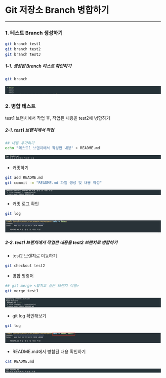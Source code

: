 # Git 저장소 Branch 병합하기
* * *      
### 1. 테스트 Branch 생성하기
``` bash
git branch test1
git branch test2
git branch test3
```
##### 1-1. 생성된 Branch 리스트 확인하기
``` bash
git branch
```
![ex_screenshot](./assets/git_branch_test_result.png)

### 2. 병합 테스트
test1 브랜치에서 작업 후, 작업된 내용을 test2에 병합하기
##### 2-1. test1 브랜치에서 작업
``` bash
## 내용 추가하기
echo "테스트1 브랜치에서 작성한 내용" > README.md
```
![ex_screenshot](./assets/cat_readme.png)
- 커밋하기
``` bash
git add README.md
git commit -m "README.md 파일 생성 및 내용 작성"
```
![ex_screenshot](./assets/git_merge_test_commit_1.png)
- 커밋 로그 확인
``` bash
git log
```
![ex_screenshot](./assets/git_log_check_1.png)

##### 2-2. test1 브랜치에서 작업한 내용을 test2 브랜치로 병합하기
- test2 브랜치로 이동하기
``` bash
git checkout test2
```

- 병합 명령어
``` bash
## git merge <합치고 싶은 브랜치 이름>
git merge test1
```
![ex_screenshot](./assets/git_merge_1.png)

- git log 확인해보기
``` bash
git log
```
![ex_screenshot](./assets/git_merge_result_2.png)

- README.md에서 병합된 내용 확인하기
``` bash
cat README.md
```
![ex_screenshot](./assets/git_merge_2.png)